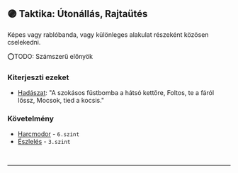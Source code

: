 ## 🟣 Taktika: Útonállás, Rajtaütés

Képes vagy rablóbanda, vagy különleges alakulat részeként közösen cselekedni.

⭕TODO: Számszerű előnyök

### Kiterjeszti ezeket

- [Hadászat](../kepzettsegek.primer.altalanos/hadaszat.md): "A szokásos füstbomba a hátsó kettőre, Foltos, te a fáról lőssz, Mocsok, tied a kocsis."

### Követelmény

- [Harcmodor](../kepzettsegek.primer.harci/harcmodor.md) - `6.szint`
- [Észlelés](../kepzettsegek.primer.altalanos/eszleles.md) - `3.szint`

<br />

---
